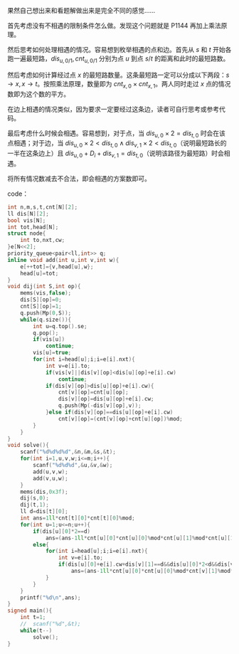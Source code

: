 果然自己想出来和看题解做出来是完全不同的感觉……

首先考虑没有不相遇的限制条件怎么做。发现这个问题就是 P1144 再加上乘法原理。

然后思考如何处理相遇的情况。容易想到枚举相遇的点和边。首先从 $s$ 和 $t$ 开始各跑一遍最短路，$dis_{u,0/1},cnt_{u,0/1}$ 分别为点 $u$ 到点 $s/t$ 的距离和此时的最短路数。

然后考虑如何计算经过点 $x$ 的最短路数量。这条最短路一定可以分成以下两段：$s\rightarrow x,x\rightarrow t$。按照乘法原理，数量即为 $cnt_{x,0}\times cnt_{x,1}$。两人同时走过 $x$ 点的情况数即为这个数的平方。

在边上相遇的情况类似，因为要求一定要经过这条边，读者可自行思考或参考代码。

最后考虑什么时候会相遇。容易想到，对于点，当 $dis_{u,0}\times 2=dis_{t,0}$ 时会在该点相遇；对于边，当 $dis_{u,0}\times 2<dis_{t,0}\land dis_{v,1}\times 2<dis_{t,0}$（说明最短路长的一半在这条边上）且 $dis_{u,0}+D_i+dis_{v,1}=dis_{t,0}$（说明该路径为最短路）时会相遇。

将所有情况数减去不合法，即会相遇的方案数即可。

code：

```cpp
int n,m,s,t,cnt[N][2];
ll dis[N][2];
bool vis[N];
int tot,head[N];
struct node{
	int to,nxt,cw;
}e[N<<2];
priority_queue<pair<ll,int>> q;
inline void add(int u,int v,int w){
	e[++tot]={v,head[u],w};
	head[u]=tot;
}
void dij(int S,int op){
	mems(vis,false);
	dis[S][op]=0;
	cnt[S][op]=1;
	q.push(Mp(0,S));
	while(q.size()){
		int u=q.top().se;
		q.pop();
		if(vis[u])
			continue;
		vis[u]=true;
		for(int i=head[u];i;i=e[i].nxt){
			int v=e[i].to;
			if(vis[v]||dis[v][op]<dis[u][op]+e[i].cw)
				continue;
			if(dis[v][op]>dis[u][op]+e[i].cw){
				cnt[v][op]=cnt[u][op];
				dis[v][op]=dis[u][op]+e[i].cw;
				q.push(Mp(-dis[v][op],v));
			}else if(dis[v][op]==dis[u][op]+e[i].cw)
				cnt[v][op]=(cnt[v][op]+cnt[u][op])%mod;
		}
	}
}
void solve(){
	scanf("%d%d%d%d",&n,&m,&s,&t);
	for(int i=1,u,v,w;i<=m;i++){
		scanf("%d%d%d",&u,&v,&w);
		add(u,v,w);
		add(v,u,w);
	}
	mems(dis,0x3f);
	dij(s,0);
	dij(t,1);
	ll d=dis[t][0];
	int ans=1ll*cnt[t][0]*cnt[t][0]%mod;
	for(int u=1;u<=n;u++){
		if(dis[u][0]*2==d)
			ans=(ans-1ll*cnt[u][0]*cnt[u][0]%mod*cnt[u][1]%mod*cnt[u][1]%mod+mod)%mod;
		else{
			for(int i=head[u];i;i=e[i].nxt){
				int v=e[i].to;
				if(dis[u][0]+e[i].cw+dis[v][1]==d&&dis[u][0]*2<d&&dis[v][1]*2<d)
					ans=(ans-1ll*cnt[u][0]*cnt[u][0]%mod*cnt[v][1]%mod*cnt[v][1]%mod+mod)%mod;
			}
		}
	}
	printf("%d\n",ans);
}
signed main(){
	int t=1;
	//	scanf("%d",&t);
	while(t--)
		solve();
}
```